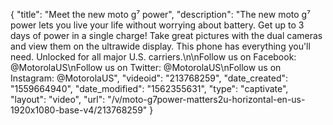 {
    "title": "Meet the new moto g⁷ power",
    "description": "The new moto g⁷ power lets you live your life without worrying about battery. Get up to 3 days of power in a single charge! Take great pictures with the dual cameras and view them on the ultrawide display. This phone has everything you'll need. Unlocked for all major U.S. carriers.\n\nFollow us on Facebook: @MotorolaUS\nFollow us on Twitter: @MotorolaUS\nFollow us on Instagram: @MotorolaUS",
    "videoid": "213768259",
    "date_created": "1559664940",
    "date_modified": "1562355631",
    "type": "captivate",
    "layout": "video",
    "url": "\/v\/moto-g7power-matters2u-horizontal-en-us-1920x1080-base-v4\/213768259"
}